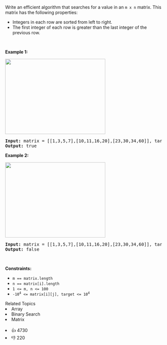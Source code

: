 <p>Write an efficient algorithm that searches for a value in an <code>m x n</code> matrix. This matrix has the following properties:</p>

<ul>
	<li>Integers in each row are sorted from left to right.</li>
	<li>The first integer of each row is greater than the last integer of the previous row.</li>
</ul>

<p>&nbsp;</p>
<p><strong>Example 1:</strong></p>
<img alt="" src="https://assets.leetcode.com/uploads/2020/10/05/mat.jpg" style="width: 322px; height: 242px;" />
<pre>
<strong>Input:</strong> matrix = [[1,3,5,7],[10,11,16,20],[23,30,34,60]], target = 3
<strong>Output:</strong> true
</pre>

<p><strong>Example 2:</strong></p>
<img alt="" src="https://assets.leetcode.com/uploads/2020/10/05/mat2.jpg" style="width: 322px; height: 242px;" />
<pre>
<strong>Input:</strong> matrix = [[1,3,5,7],[10,11,16,20],[23,30,34,60]], target = 13
<strong>Output:</strong> false
</pre>

<p>&nbsp;</p>
<p><strong>Constraints:</strong></p>

<ul>
	<li><code>m == matrix.length</code></li>
	<li><code>n == matrix[i].length</code></li>
	<li><code>1 &lt;= m, n &lt;= 100</code></li>
	<li><code>-10<sup>4</sup> &lt;= matrix[i][j], target &lt;= 10<sup>4</sup></code></li>
</ul>
<div><div>Related Topics</div><div><li>Array</li><li>Binary Search</li><li>Matrix</li></div></div><br><div><li>👍 4730</li><li>👎 220</li></div>